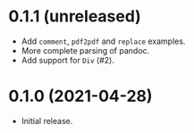 0.1.1 (unreleased)
=====

- Add `comment`, `pdf2pdf` and `replace` examples.
- More complete parsing of pandoc.
- Add support for `Div` (#2).

0.1.0 (2021-04-28)
=====

- Initial release.
